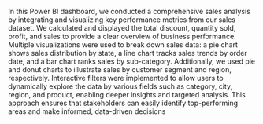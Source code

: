 In this Power BI dashboard, we conducted a comprehensive sales analysis by integrating and visualizing key performance metrics from our sales dataset. We calculated and displayed the total discount, quantity sold, profit, and sales to provide a clear overview of business performance. Multiple visualizations were used to break down sales data: a pie chart shows sales distribution by state, a line chart tracks sales trends by order date, and a bar chart ranks sales by sub-category. Additionally, we used pie and donut charts to illustrate sales by customer segment and region, respectively. Interactive filters were implemented to allow users to dynamically explore the data by various fields such as category, city, region, and product, enabling deeper insights and targeted analysis. This approach ensures that stakeholders can easily identify top-performing areas and make informed, data-driven decisions
